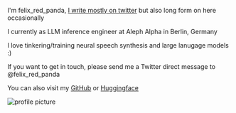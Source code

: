 

I'm felix_red_panda, [I write mostly on twitter](https://twitter.com/felix_red_panda) but also long form on here occasionally

I currently as LLM inference engineer at Aleph Alpha in Berlin, Germany

I love tinkering/training neural speech synthesis and large lanugage models :)

If you want to get in touch, please send me a Twitter direct message to @felix_red_panda

You can also visit my [GitHub](https://github.com/felix-red-panda) or [Huggingface](https://huggingface.co/felix-red-panda)

<!-- ![profile picture](/profile.jpg) -->
![profile picture](https://i.imgur.com/PQiHA0E.jpeg)
<!-- ![profile picture](/assets/profile.jpg) -->
<!-- https://felix-red-panda.github.io/assets/profile.jpg -->
